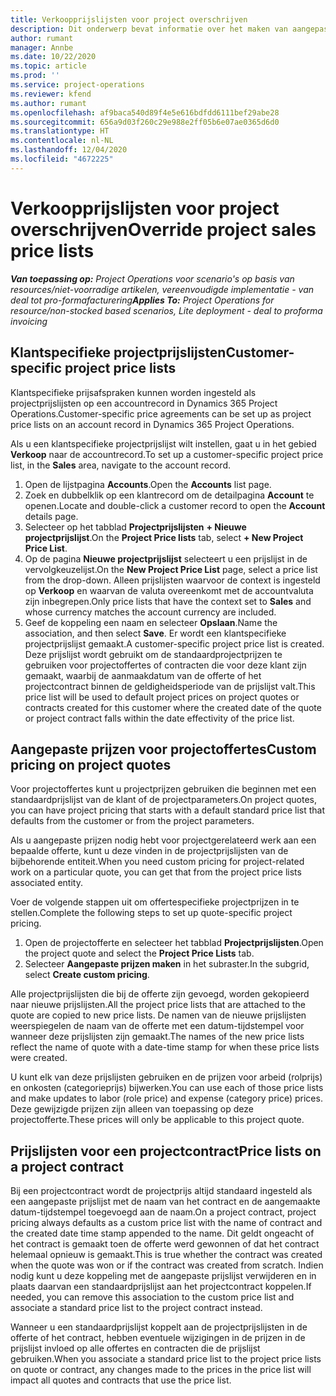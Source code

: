 ```yaml
---
title: Verkoopprijslijsten voor project overschrijven
description: Dit onderwerp bevat informatie over het maken van aangepaste verkoopprijslijsten.
author: rumant
manager: Annbe
ms.date: 10/22/2020
ms.topic: article
ms.prod: ''
ms.service: project-operations
ms.reviewer: kfend
ms.author: rumant
ms.openlocfilehash: af9baca540d89f4e5e616bdfdd6111bef29abe28
ms.sourcegitcommit: 656a9d03f260c29e988e2ff05b6e07ae0365d6d0
ms.translationtype: HT
ms.contentlocale: nl-NL
ms.lasthandoff: 12/04/2020
ms.locfileid: "4672225"
---
```

# <a name="override-project-sales-price-lists"></a><span data-ttu-id="a7287-103">Verkoopprijslijsten voor project overschrijven</span><span class="sxs-lookup"><span data-stu-id="a7287-103">Override project sales price lists</span></span>

<span data-ttu-id="a7287-104">_**Van toepassing op:** Project Operations voor scenario's op basis van resources/niet-voorradige artikelen, vereenvoudigde implementatie - van deal tot pro-formafacturering_</span><span class="sxs-lookup"><span data-stu-id="a7287-104">_**Applies To:** Project Operations for resource/non-stocked based scenarios, Lite deployment - deal to proforma invoicing_</span></span>

## <a name="customer-specific-project-price-lists"></a><span data-ttu-id="a7287-105">Klantspecifieke projectprijslijsten</span><span class="sxs-lookup"><span data-stu-id="a7287-105">Customer-specific project price lists</span></span>

<span data-ttu-id="a7287-106">Klantspecifieke prijsafspraken kunnen worden ingesteld als projectprijslijsten op een accountrecord in Dynamics 365 Project Operations.</span><span class="sxs-lookup"><span data-stu-id="a7287-106">Customer-specific price agreements can be set up as project price lists on an account record in Dynamics 365 Project Operations.</span></span>

<span data-ttu-id="a7287-107">Als u een klantspecifieke projectprijslijst wilt instellen, gaat u in het gebied **Verkoop** naar de accountrecord.</span><span class="sxs-lookup"><span data-stu-id="a7287-107">To set up a customer-specific project price list, in the **Sales** area, navigate to the account record.</span></span>

1. <span data-ttu-id="a7287-108">Open de lijstpagina **Accounts**.</span><span class="sxs-lookup"><span data-stu-id="a7287-108">Open the **Accounts** list page.</span></span>
2. <span data-ttu-id="a7287-109">Zoek en dubbelklik op een klantrecord om de detailpagina **Account** te openen.</span><span class="sxs-lookup"><span data-stu-id="a7287-109">Locate and double-click a customer record to open the **Account** details page.</span></span>
3. <span data-ttu-id="a7287-110">Selecteer op het tabblad **Projectprijslijsten** **+ Nieuwe projectprijslijst**.</span><span class="sxs-lookup"><span data-stu-id="a7287-110">On the **Project Price lists** tab, select **+ New Project Price List**.</span></span>
4. <span data-ttu-id="a7287-111">Op de pagina **Nieuwe projectprijslijst** selecteert u een prijslijst in de vervolgkeuzelijst.</span><span class="sxs-lookup"><span data-stu-id="a7287-111">On the **New Project Price List** page, select a price list from the drop-down.</span></span> <span data-ttu-id="a7287-112">Alleen prijslijsten waarvoor de context is ingesteld op **Verkoop** en waarvan de valuta overeenkomt met de accountvaluta zijn inbegrepen.</span><span class="sxs-lookup"><span data-stu-id="a7287-112">Only price lists that have the context set to **Sales** and whose currency matches the account currency are included.</span></span>
5. <span data-ttu-id="a7287-113">Geef de koppeling een naam en selecteer **Opslaan**.</span><span class="sxs-lookup"><span data-stu-id="a7287-113">Name the association, and then select **Save**.</span></span> <span data-ttu-id="a7287-114">Er wordt een klantspecifieke projectprijslijst gemaakt.</span><span class="sxs-lookup"><span data-stu-id="a7287-114">A customer-specific project price list is created.</span></span> <span data-ttu-id="a7287-115">Deze prijslijst wordt gebruikt om de standaardprojectprijzen te gebruiken voor projectoffertes of contracten die voor deze klant zijn gemaakt, waarbij de aanmaakdatum van de offerte of het projectcontract binnen de geldigheidsperiode van de prijslijst valt.</span><span class="sxs-lookup"><span data-stu-id="a7287-115">This price list will be used to default project prices on project quotes or contracts created for this customer where the created date of the quote or project contract falls within the date effectivity of the price list.</span></span>

## <a name="custom-pricing-on-project-quotes"></a><span data-ttu-id="a7287-116">Aangepaste prijzen voor projectoffertes</span><span class="sxs-lookup"><span data-stu-id="a7287-116">Custom pricing on project quotes</span></span>

<span data-ttu-id="a7287-117">Voor projectoffertes kunt u projectprijzen gebruiken die beginnen met een standaardprijslijst van de klant of de projectparameters.</span><span class="sxs-lookup"><span data-stu-id="a7287-117">On project quotes, you can have project pricing that starts with a default standard price list that defaults from the customer or from the project parameters.</span></span>

<span data-ttu-id="a7287-118">Als u aangepaste prijzen nodig hebt voor projectgerelateerd werk aan een bepaalde offerte, kunt u deze vinden in de projectprijslijsten van de bijbehorende entiteit.</span><span class="sxs-lookup"><span data-stu-id="a7287-118">When you need custom pricing for project-related work on a particular quote, you can get that from the project price lists associated entity.</span></span>

<span data-ttu-id="a7287-119">Voer de volgende stappen uit om offertespecifieke projectprijzen in te stellen.</span><span class="sxs-lookup"><span data-stu-id="a7287-119">Complete the following steps to set up quote-specific project pricing.</span></span>

1. <span data-ttu-id="a7287-120">Open de projectofferte en selecteer het tabblad **Projectprijslijsten**.</span><span class="sxs-lookup"><span data-stu-id="a7287-120">Open the project quote and select the **Project Price Lists** tab.</span></span>
2. <span data-ttu-id="a7287-121">Selecteer **Aangepaste prijzen maken** in het subraster.</span><span class="sxs-lookup"><span data-stu-id="a7287-121">In the subgrid, select **Create custom pricing**.</span></span>

<span data-ttu-id="a7287-122">Alle projectprijslijsten die bij de offerte zijn gevoegd, worden gekopieerd naar nieuwe prijslijsten.</span><span class="sxs-lookup"><span data-stu-id="a7287-122">All the project price lists that are attached to the quote are copied to new price lists.</span></span> <span data-ttu-id="a7287-123">De namen van de nieuwe prijslijsten weerspiegelen de naam van de offerte met een datum-tijdstempel voor wanneer deze prijslijsten zijn gemaakt.</span><span class="sxs-lookup"><span data-stu-id="a7287-123">The names of the new price lists reflect the name of quote with a date-time stamp for when these price lists were created.</span></span>

<span data-ttu-id="a7287-124">U kunt elk van deze prijslijsten gebruiken en de prijzen voor arbeid (rolprijs) en onkosten (categorieprijs) bijwerken.</span><span class="sxs-lookup"><span data-stu-id="a7287-124">You can use each of those price lists and make updates to labor (role price) and expense (category price) prices.</span></span> <span data-ttu-id="a7287-125">Deze gewijzigde prijzen zijn alleen van toepassing op deze projectofferte.</span><span class="sxs-lookup"><span data-stu-id="a7287-125">These prices will only be applicable to this project quote.</span></span>

## <a name="price-lists-on-a-project-contract"></a><span data-ttu-id="a7287-126">Prijslijsten voor een projectcontract</span><span class="sxs-lookup"><span data-stu-id="a7287-126">Price lists on a project contract</span></span>

<span data-ttu-id="a7287-127">Bij een projectcontract wordt de projectprijs altijd standaard ingesteld als een aangepaste prijslijst met de naam van het contract en de aangemaakte datum-tijdstempel toegevoegd aan de naam.</span><span class="sxs-lookup"><span data-stu-id="a7287-127">On a project contract, project pricing always defaults as a custom price list with the name of contract and the created date time stamp appended to the name.</span></span> <span data-ttu-id="a7287-128">Dit geldt ongeacht of het contract is gemaakt toen de offerte werd gewonnen of dat het contract helemaal opnieuw is gemaakt.</span><span class="sxs-lookup"><span data-stu-id="a7287-128">This is true whether the contract was created when the quote was won or if the contract was created from scratch.</span></span> <span data-ttu-id="a7287-129">Indien nodig kunt u deze koppeling met de aangepaste prijslijst verwijderen en in plaats daarvan een standaardprijslijst aan het projectcontract koppelen.</span><span class="sxs-lookup"><span data-stu-id="a7287-129">If needed, you can remove this association to the custom price list and associate a standard price list to the project contract instead.</span></span>

<span data-ttu-id="a7287-130">Wanneer u een standaardprijslijst koppelt aan de projectprijslijsten in de offerte of het contract, hebben eventuele wijzigingen in de prijzen in de prijslijst invloed op alle offertes en contracten die de prijslijst gebruiken.</span><span class="sxs-lookup"><span data-stu-id="a7287-130">When you associate a standard price list to the project price lists on quote or contract, any changes made to the prices in the price list will impact all quotes and contracts that use the price list.</span></span>

